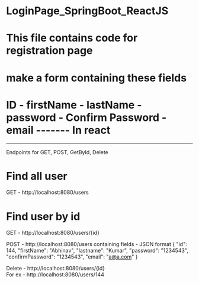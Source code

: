 # LoginPage_SpringBoot_ReactJS

# This file contains code for registration page 

# make a form containing these fields
# ID - firstName - lastName - password - Confirm Password - email   ------- In react 

-------------------------------------------------

Endpoints for GET, POST, GetById, Delete 

# Find all user
GET - http://localhost:8080/users

  # Find user by id
  GET - http://localhost:8080/users/{id}  

POST - http://localhost:8080/users
          containing fields - JSON format
           {
        "id": 144,
        "firstName": "Abhinav",
        "lastname": "Kumar",
        "password": "1234543",
        "confirmPassword": "1234543",
        "email": "a@a.com"
    }
    
 Delete -  http://localhost:8080/users/{id}  
  For ex - http://localhost:8080/users/144  
  

